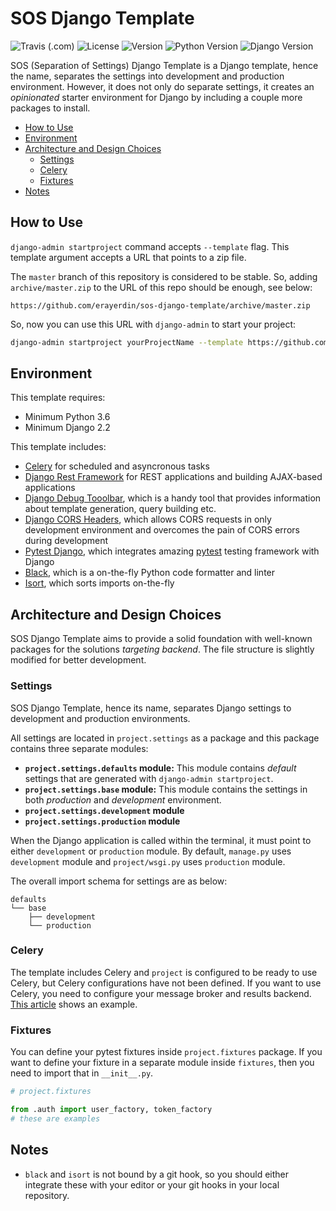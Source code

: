 # SOS Django Template

![Travis (.com)](https://img.shields.io/travis/com/erayerdin/sos-django-template/master.svg)
![License](https://img.shields.io/badge/license-WTFPL-black.svg)
![Version](https://img.shields.io/badge/version-0.1.0-green.svg)
![Python Version](https://img.shields.io/badge/-python%203.6%2B-blue.svg)
![Django Version](https://img.shields.io/badge/-django%202.2%2B-0C4B33.svg)

SOS (Separation of Settings) Django Template is a Django
template, hence the name, separates the settings into
development and production environment. However, it does
not only do separate settings, it creates an
_opinionated_ starter environment for Django by
including a couple more packages to install.

<!-- vscode-markdown-toc -->

- [How to Use](#HowtoUse)
- [Environment](#Environment)
- [Architecture and Design Choices](#ArchitectureandDesignChoices)
  - [Settings](#Settings)
  - [Celery](#Celery)
  - [Fixtures](#Fixtures)
- [Notes](#Notes)

<!-- vscode-markdown-toc-config
	numbering=false
	autoSave=true
	/vscode-markdown-toc-config -->
<!-- /vscode-markdown-toc -->

## <a name='HowtoUse'></a>How to Use

`django-admin startproject` command accepts `--template`
flag. This template argument accepts a URL that points
to a zip file.

The `master` branch of this repository is considered to
be stable. So, adding `archive/master.zip` to the URL of
this repo should be enough, see below:

```
https://github.com/erayerdin/sos-django-template/archive/master.zip
```

So, now you can use this URL with `django-admin` to
start your project:

```bash
django-admin startproject yourProjectName --template https://github.com/erayerdin/sos-django-template/archive/master.zip
```

## <a name='Environment'></a>Environment

This template requires:

- Minimum Python 3.6
- Minimum Django 2.2

This template includes:

- [Celery](https://docs.celeryproject.org/en/latest/) for scheduled and asyncronous tasks
- [Django Rest Framework](http://django-rest-framework.org/) for REST applications and building AJAX-based applications
- [Django Debug Tooolbar](https://django-debug-toolbar.readthedocs.io/en/latest/installation.html#getting-the-code), which is a handy tool that provides information about template generation, query building etc.
- [Django CORS Headers](https://github.com/ottoyiu/django-cors-headers), which allows CORS requests in only development environment and overcomes the pain of CORS errors during development
- [Pytest Django](https://pytest-django.readthedocs.io/en/latest/), which integrates amazing [pytest](https://docs.pytest.org/en/latest/) testing framework with Django
- [Black](https://black.readthedocs.io/en/stable/), which is a on-the-fly Python code formatter and linter
- [Isort](https://isort.readthedocs.io/en/latest/), which sorts imports on-the-fly

## <a name='ArchitectureandDesignChoices'></a>Architecture and Design Choices

SOS Django Template aims to provide a solid foundation
with well-known packages for the solutions
_targeting backend_. The file structure is slightly
modified for better development.

### <a name='Settings'></a>Settings

SOS Django Template, hence its name, separates Django
settings to development and production environments.

All settings are located in `project.settings` as
a package and this package contains three separate
modules:

- **`project.settings.defaults` module:** This module
  contains _default_ settings that are generated with
  `django-admin startproject`.
- **`project.settings.base` module:** This module
  contains the settings in both _production_ and
  _development_ environment.
- **`project.settings.development` module**
- **`project.settings.production` module**

When the Django application is called within the
terminal, it must point to either `development` or
`production` module. By default, `manage.py` uses
`development` module and `project/wsgi.py` uses
`production` module.

The overall import schema for settings are as below:

```
defaults
└── base
    ├── development
    └── production
```

### <a name='Celery'></a>Celery

The template includes Celery and `project` is configured
to be ready to use Celery, but Celery configurations
have not been defined. If you want to use Celery, you
need to configure your message broker and results
backend. [This article][django_celery_article] shows
an example.

[django_celery_article]: https://realpython.com/asynchronous-tasks-with-django-and-celery/

### <a name='Fixtures'></a>Fixtures

You can define your pytest fixtures inside
`project.fixtures` package. If you want to define your
fixture in a separate module inside `fixtures`, then
you need to import that in `__init__.py`.

```python
# project.fixtures

from .auth import user_factory, token_factory
# these are examples
```

## <a name='Notes'></a>Notes

- `black` and `isort` is not bound by a git hook, so
  you should either integrate these with your editor or
  your git hooks in your local repository.

